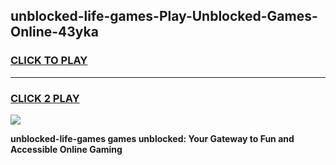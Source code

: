 
## unblocked-life-games-Play-Unblocked-Games-Online-43yka
<h3>
<a href="https://premium76.site?title=unblocked-life-games&ref=25A">CLICK TO PLAY</a></h3>
<hr>

<h3>
<a href="https://premium76.site?title=unblocked-life-games&ref=25A">CLICK 2 PLAY</a>
  
</h3>

<a href="https://premium76.site?title=unblocked-life-games&ref=25A"><img src="https://clearcache.store/games.png"></a>


**unblocked-life-games games unblocked: Your Gateway to Fun and Accessible Online Gaming**
